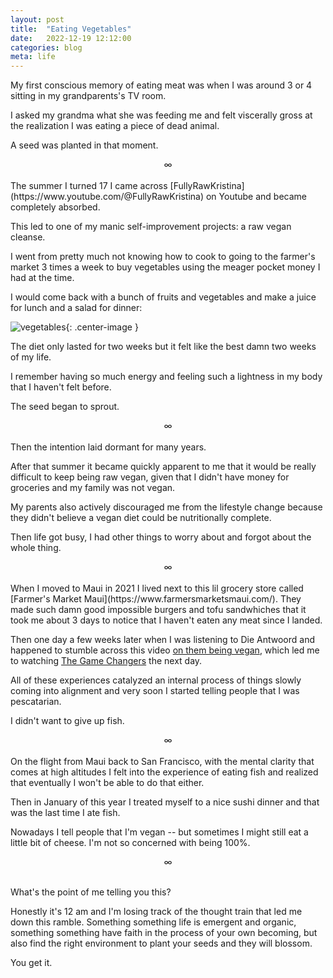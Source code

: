 ```yaml
---
layout: post
title:  "Eating Vegetables"
date:   2022-12-19 12:12:00
categories: blog
meta: life
---
```


My first conscious memory of eating meat was when I was around 3 or 4 sitting in my grandparents's TV room.

I asked my grandma what she was feeding me and felt viscerally gross at the realization I was eating a piece of dead animal.

A seed was planted in that moment.
<br />
<div align="center"> ∞ </div>
<br />
The summer I turned 17 I came across [FullyRawKristina](https://www.youtube.com/@FullyRawKristina) on Youtube and became completely absorbed.

This led to one of my manic self-improvement projects: a raw vegan cleanse.

I went from pretty much not knowing how to cook to going to the farmer's market 3 times a week to buy vegetables using the meager pocket money I had at the time.

I would come back with a bunch of fruits and vegetables and make a juice for lunch and a salad for dinner:

![vegetables](/images/vegetables.png){: .center-image }

The diet only lasted for two weeks but it felt like the best damn two weeks of my life.

I remember having so much energy and feeling such a lightness in my body that I haven't felt before.

The seed began to sprout.
<br />
<div align="center"> ∞ </div>
<br />
Then the intention laid dormant for many years.

After that summer it became quickly apparent to me that it would be really difficult to keep being raw vegan, given that I didn't have money for groceries and my family was not vegan.

My parents also actively discouraged me from the lifestyle change because they didn't believe a vegan diet could be nutritionally complete.

Then life got busy, I had other things to worry about and forgot about the whole thing.
<br />
<div align="center"> ∞ </div>
<br />
When I moved to Maui in 2021 I lived next to this lil grocery store called [Farmer's Market Maui](https://www.farmersmarketsmaui.com/). They made such damn good impossible burgers and tofu sandwhiches that it took me about 3 days to notice that I haven't eaten any meat since I landed.

Then one day a few weeks later when I was listening to Die Antwoord and happened to stumble across this video [on them being vegan](https://www.youtube.com/watch?v=u8uC0MYBBwY), which led me to watching [The Game Changers](https://www.youtube.com/watch?v=2E_K86jtE58) the next day.

All of these experiences catalyzed an internal process of things slowly coming into alignment and very soon I started telling people that I was pescatarian.

I didn't want to give up fish.
<br />
<div align="center"> ∞ </div>
<br />
On the flight from Maui back to San Francisco, with the mental clarity that comes at high altitudes I felt into the experience of eating fish and realized that eventually I won't be able to do that either.

Then in January of this year I treated myself to a nice sushi dinner and that was the last time I ate fish.

Nowadays I tell people that I'm vegan -- but sometimes I might still eat a little bit of cheese. I'm not so concerned with being 100%.
<br />
<div align="center"> ∞ </div>
<br />

What's the point of me telling you this?

Honestly it's 12 am and I'm losing track of the thought train that led me down this ramble. Something something life is emergent and organic, something something have faith in the process of your own becoming, but also find the right environment to plant your seeds and they will blossom.

You get it.
